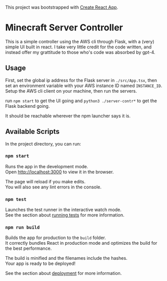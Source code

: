 This project was bootstrapped with [Create React App](https://github.com/facebook/create-react-app).
# Minecraft Server Controller
This is a simple controller using the AWS cli through Flask, with a (very) simple UI built in react. 
I take very little credit for the code written, and instead offer my grattitude to those who's code was absorbed by gpt-4. 

## Usage
First, set the global ip address for the Flask server in `./src/App.tsx`, then set an environment variable with your AWS instance ID named `INSTANCE_ID`. Setup the AWS cli client on your machine, then run the servers. 
 
run `npm start` to get the UI going
and `python3 ./server-contr*` to get the Flask backend going. 

It should be reachable wherever the npm launcher says it is. 

## Available Scripts

In the project directory, you can run:

### `npm start`

Runs the app in the development mode.\
Open [http://localhost:3000](http://localhost:3000) to view it in the browser.

The page will reload if you make edits.\
You will also see any lint errors in the console.

### `npm test`

Launches the test runner in the interactive watch mode.\
See the section about [running tests](https://facebook.github.io/create-react-app/docs/running-tests) for more information.

### `npm run build`

Builds the app for production to the `build` folder.\
It correctly bundles React in production mode and optimizes the build for the best performance.

The build is minified and the filenames include the hashes.\
Your app is ready to be deployed!

See the section about [deployment](https://facebook.github.io/create-react-app/docs/deployment) for more information.
